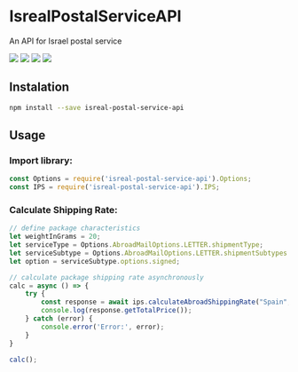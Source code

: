 # IsrealPostalServiceAPI
An API for Israel postal service

![](https://img.shields.io/github/license/mashape/apistatus.svg)
![](https://img.shields.io/bundlephobia/min/react.svg)
![](https://img.shields.io/npm/v/:package.svg)
![](https://img.shields.io/github/package-json/v/badges/shields.svg)


## Instalation
```bash
npm install --save isreal-postal-service-api
```
## Usage

### Import library:
```javascript
const Options = require('isreal-postal-service-api').Options;
const IPS = require('isreal-postal-service-api').IPS;
```

### Calculate Shipping Rate:
```javascript
// define package characteristics
let weightInGrams = 20;
let serviceType = Options.AbroadMailOptions.LETTER.shipmentType;
let serviceSubtype = Options.AbroadMailOptions.LETTER.shipmentSubtypes.regular;
let option = serviceSubtype.options.signed;

// calculate package shipping rate asynchronously
calc = async () => {
    try {
        const response = await ips.calculateAbroadShippingRate("Spain", weightInGrams, serviceType, serviceSubtype, option);
        console.log(response.getTotalPrice());
    } catch (error) {
        console.error('Error:', error);
    }
}

calc();
```
